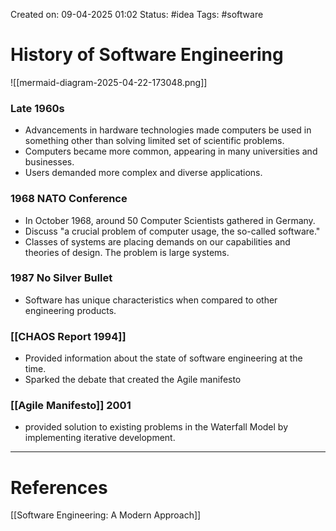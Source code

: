 Created on: 09-04-2025 01:02
Status: #idea
Tags: #software 
# History of Software Engineering

![[mermaid-diagram-2025-04-22-173048.png]]
### Late 1960s
- Advancements in hardware technologies made computers be used in something other than solving limited set of scientific problems.
- Computers became more common, appearing in many universities and businesses.
- Users demanded more complex and diverse applications.
### 1968 NATO Conference
- In October 1968, around 50 Computer Scientists gathered in Germany.
- Discuss "a crucial problem of computer usage, the so-called software."
- Classes of systems are placing demands on our capabilities and theories of design. The problem is large systems.
### 1987 No Silver Bullet
- Software has unique characteristics when compared to other engineering products.
### [[CHAOS Report 1994]] 
- Provided information about the state of software engineering at the time.
- Sparked the debate that created the Agile manifesto

### [[Agile Manifesto]] 2001
- provided solution to existing problems in the Waterfall Model by implementing iterative development.





-----------------
# References
[[Software Engineering:  A Modern Approach]]